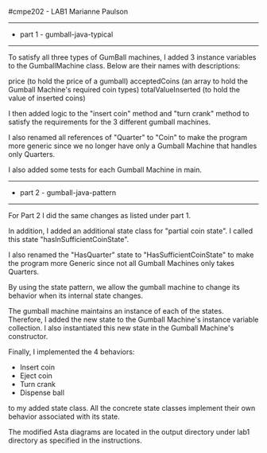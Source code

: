 #cmpe202 - LAB1
Marianne Paulson

**********************************
* part 1 - gumball-java-typical
**********************************

To satisfy all three types of GumBall machines, I added 3 instance variables to the GumballMachine class.
Below are their names with descriptions:

price (to hold the price of a gumball)
acceptedCoins (an array to hold the Gumball Machine's required coin types)
totalValueInserted (to hold the value of inserted coins)

I then added logic to the "insert coin" method and "turn crank" method to 
satisfy the requirements for the 3 different gumball machines.

I also renamed all references of "Quarter" to "Coin" to make the 
program more generic since we no longer have only a Gumball Machine that 
handles only Quarters.

I also added some tests for each Gumball Machine in main.

*********************************
* part 2 - gumball-java-pattern
*********************************

For Part 2 I did the same changes as listed under part 1.

In addition, I added an additional state class for "partial coin state".
I called this state "hasInSufficientCoinState".

I also renamed the "HasQuarter" state to "HasSufficientCoinState" to make
the program more Generic since not all Gumball Machines only takes Quarters.

By using the state pattern, we allow the gumball machine to
change its behavior when its internal state changes.

The gumball machine maintains an instance of each
of the states. Therefore, I added the new state to the 
Gumball Machine's instance variable collection. I also 
instantiated this new state in the Gumball Machine's constructor.

Finally, I implemented the 4 behaviors:

-	Insert coin
-	Eject coin
-	Turn crank
-	Dispense ball

to my added state class. All the concrete state classes implement their own behavior 
associated with its state.

The modified Asta diagrams are located in the output directory under lab1 directory as 
specified in the instructions.


